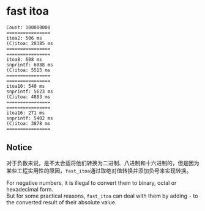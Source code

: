 # fast itoa

```
Count: 100000000
================
itoa2: 506 ms
(C)itoa: 20385 ms
================
================
itoa8: 608 ms
snprintf: 6088 ms
(C)itoa: 5515 ms
================
================
itoa10: 540 ms
snprintf: 5623 ms
(C)itoa: 4803 ms
================
================
itoa16: 271 ms
snprintf: 5402 ms
(C)itoa: 3878 ms
================
```

## Notice

对于负数来说，是不太合适将他们转换为二进制、八进制和十六进制的，但是因为某些工程实用性的原因，`fast_itoa`通过取绝对值转换并添加负号来实现转换。  

For negative numbers, it is illegal to convert them to binary, octal or hexadecimal form.  
But for some practical reasons, `fast_itoa` can deal with them by adding `-` to the converted result of their absolute value.